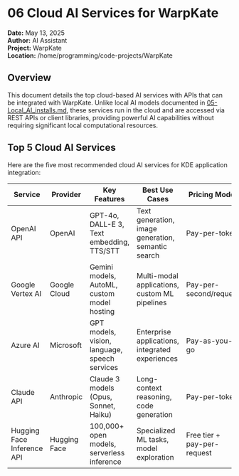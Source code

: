 # 06 Cloud AI Services for WarpKate

**Date:** May 13, 2025  
**Author:** AI Assistant  
**Project:** WarpKate  
**Location:** /home/programming/code-projects/WarpKate  

## Overview

This document details the top cloud-based AI services with APIs that can be integrated with WarpKate. Unlike local AI models documented in [05-Local_AI_installs.md](./05-Local_AI_installs.md), these services run in the cloud and are accessed via REST APIs or client libraries, providing powerful AI capabilities without requiring significant local computational resources.

## Top 5 Cloud AI Services

Here are the five most recommended cloud AI services for KDE application integration:

| Service | Provider | Key Features | Best Use Cases | Pricing Model |
|---------|----------|--------------|----------------|---------------|
| OpenAI API | OpenAI | GPT-4o, DALL-E 3, Text embedding, TTS/STT | Text generation, image generation, semantic search | Pay-per-token |
| Google Vertex AI | Google Cloud | Gemini models, AutoML, custom model hosting | Multi-modal applications, custom ML pipelines | Pay-per-second/request |
| Azure AI | Microsoft | GPT models, vision, language, speech services | Enterprise applications, integrated experiences | Pay-as-you-go |
| Claude API | Anthropic | Claude 3 models (Opus, Sonnet, Haiku) | Long-context reasoning, code generation | Pay-per-token |
| Hugging Face Inference API | Hugging Face | 100,000+ open models, serverless inference | Specialized ML tasks, model exploration | Free tier + pay-per-request |
